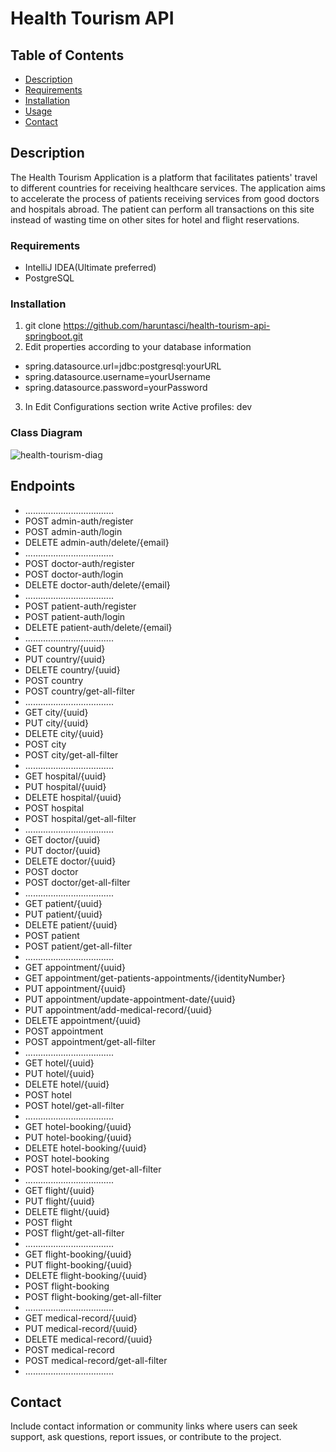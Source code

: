 # Health Tourism API
## Table of Contents
- [Description](#description)
- [Requirements](#requirements)
- [Installation](#installation)
- [Usage](#usage)
- [Contact](#contact)

## Description

The Health Tourism Application is a platform that facilitates patients' travel to different countries for receiving healthcare services. 
The application aims to accelerate the process of patients receiving services from good doctors and hospitals abroad.
The patient can perform all transactions on this site instead of wasting time on other sites for hotel and flight reservations.

### Requirements

- IntelliJ IDEA(Ultimate preferred)
- PostgreSQL

### Installation

1. git clone https://github.com/haruntasci/health-tourism-api-springboot.git
2. Edit properties according to your database information
- spring.datasource.url=jdbc:postgresql:yourURL
- spring.datasource.username=yourUsername
- spring.datasource.password=yourPassword
3. In Edit Configurations section write Active profiles: dev
  
### Class Diagram
![health-tourism-diag](https://github.com/haruntasci/health-tourism-api-springboot/assets/99567926/dfe4975e-4b3d-475f-8181-69e37ff91ff9)

## Endpoints
- ...................................
- POST admin-auth/register
- POST admin-auth/login
- DELETE admin-auth/delete/{email}
- ...................................
- POST doctor-auth/register
- POST doctor-auth/login
- DELETE doctor-auth/delete/{email}
- ...................................
- POST patient-auth/register
- POST patient-auth/login
- DELETE patient-auth/delete/{email}
- ...................................
- GET country/{uuid}
- PUT country/{uuid}
- DELETE country/{uuid}
- POST country
- POST country/get-all-filter
- ...................................
- GET city/{uuid}
- PUT city/{uuid}
- DELETE city/{uuid}
- POST city
- POST city/get-all-filter
- ...................................
- GET hospital/{uuid}
- PUT hospital/{uuid}
- DELETE hospital/{uuid}
- POST hospital
- POST hospital/get-all-filter
- ...................................
- GET doctor/{uuid}
- PUT doctor/{uuid}
- DELETE doctor/{uuid}
- POST doctor
- POST doctor/get-all-filter
- ...................................
- GET patient/{uuid}
- PUT patient/{uuid}
- DELETE patient/{uuid}
- POST patient
- POST patient/get-all-filter
- ...................................
- GET appointment/{uuid}
- GET appointment/get-patients-appointments/{identityNumber}
- PUT appointment/{uuid}
- PUT appointment/update-appointment-date/{uuid}
- PUT appointment/add-medical-record/{uuid}
- DELETE appointment/{uuid}
- POST appointment
- POST appointment/get-all-filter
- ...................................
- GET hotel/{uuid}
- PUT hotel/{uuid}
- DELETE hotel/{uuid}
- POST hotel
- POST hotel/get-all-filter
- ...................................
- GET hotel-booking/{uuid}
- PUT hotel-booking/{uuid}
- DELETE hotel-booking/{uuid}
- POST hotel-booking
- POST hotel-booking/get-all-filter
- ...................................
- GET flight/{uuid}
- PUT flight/{uuid}
- DELETE flight/{uuid}
- POST flight
- POST flight/get-all-filter
- ...................................
- GET flight-booking/{uuid}
- PUT flight-booking/{uuid}
- DELETE flight-booking/{uuid}
- POST flight-booking
- POST flight-booking/get-all-filter
- ...................................
- GET medical-record/{uuid}
- PUT medical-record/{uuid}
- DELETE medical-record/{uuid}
- POST medical-record
- POST medical-record/get-all-filter
- ...................................


## Contact

Include contact information or community links where users can seek support, ask questions, report issues, or contribute to the project.
